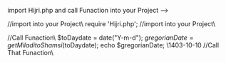 import Hijri.php  and call Funaction into your Project -->


//import into your Project\\
require 'Hijri.php';
//import into your Project\\


//Call Funaction\\
$toDaydate = date("Y-m-d");
$gregorianDate = getMiladitoShamsi($toDaydate);
echo $gregorianDate; \\1403-10-10
//Call That Funaction\\
